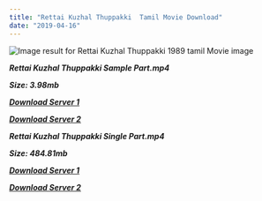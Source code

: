 ```yaml
---
title: "Rettai Kuzhal Thuppakki  Tamil Movie Download"
date: "2019-04-16"
---
```


![Image result for Rettai Kuzhal Thuppakki  1989 tamil Movie image](https://image.tmdb.org/t/p/w500/cJc4OR7DDk01FtQJGmFcbxlbbvA.jpg)

**_Rettai Kuzhal Thuppakki Sample Part.mp4_**

**_Size: 3.98mb_**

**_[Download Server 1](http://b2.wetransfer.vip/files/{001906e6a029aa7b73d4a7534ffe44de21d3d443868dbd2fabdf209edab59abd}20Actor{001906e6a029aa7b73d4a7534ffe44de21d3d443868dbd2fabdf209edab59abd}20Hits{001906e6a029aa7b73d4a7534ffe44de21d3d443868dbd2fabdf209edab59abd}20Collection/Karthik{001906e6a029aa7b73d4a7534ffe44de21d3d443868dbd2fabdf209edab59abd}20Movies{001906e6a029aa7b73d4a7534ffe44de21d3d443868dbd2fabdf209edab59abd}20Collections/Rettai{001906e6a029aa7b73d4a7534ffe44de21d3d443868dbd2fabdf209edab59abd}20Kuzhal{001906e6a029aa7b73d4a7534ffe44de21d3d443868dbd2fabdf209edab59abd}20Thuppakki{001906e6a029aa7b73d4a7534ffe44de21d3d443868dbd2fabdf209edab59abd}20(1989)/Rettai{001906e6a029aa7b73d4a7534ffe44de21d3d443868dbd2fabdf209edab59abd}20Kuzhal{001906e6a029aa7b73d4a7534ffe44de21d3d443868dbd2fabdf209edab59abd}20Thuppakki{001906e6a029aa7b73d4a7534ffe44de21d3d443868dbd2fabdf209edab59abd}20{001906e6a029aa7b73d4a7534ffe44de21d3d443868dbd2fabdf209edab59abd}20Sample{001906e6a029aa7b73d4a7534ffe44de21d3d443868dbd2fabdf209edab59abd}20HD.mp4)_**

**_[Download Server 2](http://b2.wetransfer.vip/files/{001906e6a029aa7b73d4a7534ffe44de21d3d443868dbd2fabdf209edab59abd}20Actor{001906e6a029aa7b73d4a7534ffe44de21d3d443868dbd2fabdf209edab59abd}20Hits{001906e6a029aa7b73d4a7534ffe44de21d3d443868dbd2fabdf209edab59abd}20Collection/Karthik{001906e6a029aa7b73d4a7534ffe44de21d3d443868dbd2fabdf209edab59abd}20Movies{001906e6a029aa7b73d4a7534ffe44de21d3d443868dbd2fabdf209edab59abd}20Collections/Rettai{001906e6a029aa7b73d4a7534ffe44de21d3d443868dbd2fabdf209edab59abd}20Kuzhal{001906e6a029aa7b73d4a7534ffe44de21d3d443868dbd2fabdf209edab59abd}20Thuppakki{001906e6a029aa7b73d4a7534ffe44de21d3d443868dbd2fabdf209edab59abd}20(1989)/Rettai{001906e6a029aa7b73d4a7534ffe44de21d3d443868dbd2fabdf209edab59abd}20Kuzhal{001906e6a029aa7b73d4a7534ffe44de21d3d443868dbd2fabdf209edab59abd}20Thuppakki{001906e6a029aa7b73d4a7534ffe44de21d3d443868dbd2fabdf209edab59abd}20{001906e6a029aa7b73d4a7534ffe44de21d3d443868dbd2fabdf209edab59abd}20Sample{001906e6a029aa7b73d4a7534ffe44de21d3d443868dbd2fabdf209edab59abd}20HD.mp4)_**

**_Rettai Kuzhal Thuppakki Single Part.mp4_**

**_Size: 484.81mb_**

**_[Download Server 1](http://b2.wetransfer.vip/files/{001906e6a029aa7b73d4a7534ffe44de21d3d443868dbd2fabdf209edab59abd}20Actor{001906e6a029aa7b73d4a7534ffe44de21d3d443868dbd2fabdf209edab59abd}20Hits{001906e6a029aa7b73d4a7534ffe44de21d3d443868dbd2fabdf209edab59abd}20Collection/Karthik{001906e6a029aa7b73d4a7534ffe44de21d3d443868dbd2fabdf209edab59abd}20Movies{001906e6a029aa7b73d4a7534ffe44de21d3d443868dbd2fabdf209edab59abd}20Collections/Rettai{001906e6a029aa7b73d4a7534ffe44de21d3d443868dbd2fabdf209edab59abd}20Kuzhal{001906e6a029aa7b73d4a7534ffe44de21d3d443868dbd2fabdf209edab59abd}20Thuppakki{001906e6a029aa7b73d4a7534ffe44de21d3d443868dbd2fabdf209edab59abd}20(1989)/Rettai{001906e6a029aa7b73d4a7534ffe44de21d3d443868dbd2fabdf209edab59abd}20Kuzhal{001906e6a029aa7b73d4a7534ffe44de21d3d443868dbd2fabdf209edab59abd}20Thuppakki{001906e6a029aa7b73d4a7534ffe44de21d3d443868dbd2fabdf209edab59abd}20{001906e6a029aa7b73d4a7534ffe44de21d3d443868dbd2fabdf209edab59abd}20Single{001906e6a029aa7b73d4a7534ffe44de21d3d443868dbd2fabdf209edab59abd}20Part{001906e6a029aa7b73d4a7534ffe44de21d3d443868dbd2fabdf209edab59abd}20HD.mp4)_**

**_[Download Server 2](http://b2.wetransfer.vip/files/{001906e6a029aa7b73d4a7534ffe44de21d3d443868dbd2fabdf209edab59abd}20Actor{001906e6a029aa7b73d4a7534ffe44de21d3d443868dbd2fabdf209edab59abd}20Hits{001906e6a029aa7b73d4a7534ffe44de21d3d443868dbd2fabdf209edab59abd}20Collection/Karthik{001906e6a029aa7b73d4a7534ffe44de21d3d443868dbd2fabdf209edab59abd}20Movies{001906e6a029aa7b73d4a7534ffe44de21d3d443868dbd2fabdf209edab59abd}20Collections/Rettai{001906e6a029aa7b73d4a7534ffe44de21d3d443868dbd2fabdf209edab59abd}20Kuzhal{001906e6a029aa7b73d4a7534ffe44de21d3d443868dbd2fabdf209edab59abd}20Thuppakki{001906e6a029aa7b73d4a7534ffe44de21d3d443868dbd2fabdf209edab59abd}20(1989)/Rettai{001906e6a029aa7b73d4a7534ffe44de21d3d443868dbd2fabdf209edab59abd}20Kuzhal{001906e6a029aa7b73d4a7534ffe44de21d3d443868dbd2fabdf209edab59abd}20Thuppakki{001906e6a029aa7b73d4a7534ffe44de21d3d443868dbd2fabdf209edab59abd}20{001906e6a029aa7b73d4a7534ffe44de21d3d443868dbd2fabdf209edab59abd}20Single{001906e6a029aa7b73d4a7534ffe44de21d3d443868dbd2fabdf209edab59abd}20Part{001906e6a029aa7b73d4a7534ffe44de21d3d443868dbd2fabdf209edab59abd}20HD.mp4)_**
